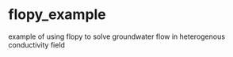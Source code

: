 # flopy_example
example of using flopy to solve groundwater flow in heterogenous conductivity field

